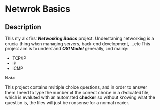 # Netwrok Basics
## Description
This my alx first ***Networking Basics*** project.
Understaning networking is a crucial thing when 
managing servers, back-end development, ...etc
This project aim is to understand ***OSI Model*** 
generally, and mainly:
* TCP/IP
* IP
* ICMP
> [!Note]
> This project contains multiple choice questions, and in order to
> answer them I need to type the number of the correct choice in a
> dedicated file, which is evaluted with an automated **checker** so 
> without knowing what the question is, the files will just be nonsense
> for a normal reader.
